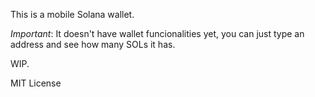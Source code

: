This is a mobile Solana wallet.

*Important*: It doesn't have wallet funcionalities yet, you can just type an address and see how many SOLs it has.

WIP.

MIT License